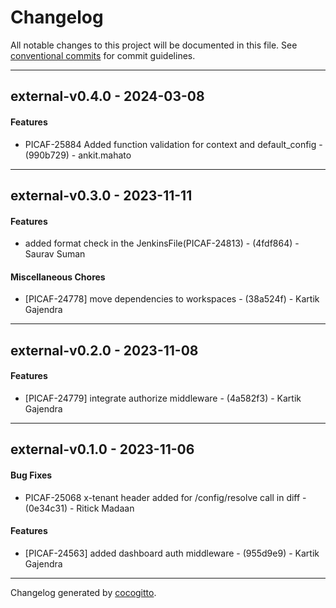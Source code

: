 # Changelog
All notable changes to this project will be documented in this file. See [conventional commits](https://www.conventionalcommits.org/) for commit guidelines.

- - -
## external-v0.4.0 - 2024-03-08
#### Features
- PICAF-25884 Added function validation for context and default_config - (990b729) - ankit.mahato

- - -

## external-v0.3.0 - 2023-11-11
#### Features
- added format check in the JenkinsFile(PICAF-24813) - (4fdf864) - Saurav Suman
#### Miscellaneous Chores
- [PICAF-24778] move dependencies to workspaces - (38a524f) - Kartik Gajendra

- - -

## external-v0.2.0 - 2023-11-08
#### Features
- [PICAF-24779] integrate authorize middleware - (4a582f3) - Kartik Gajendra

- - -

## external-v0.1.0 - 2023-11-06
#### Bug Fixes
- PICAF-25068 x-tenant header added for /config/resolve call in diff - (0e34c31) - Ritick Madaan
#### Features
- [PICAF-24563] added dashboard auth middleware - (955d9e9) - Kartik Gajendra

- - -

Changelog generated by [cocogitto](https://github.com/cocogitto/cocogitto).